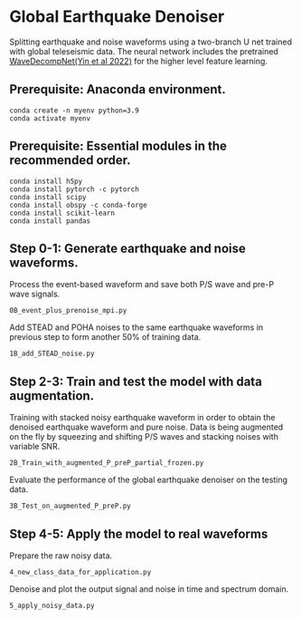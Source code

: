 # Global Earthquake Denoiser  
Splitting earthquake and noise waveforms using a two-branch U net trained with global teleseismic data.
The neural network includes the pretrained [WaveDecompNet(Yin et al 2022)](https://github.com/yinjiuxun/WaveDecompNet-paper/) for the higher level feature learning.

## Prerequisite: Anaconda environment.
```
conda create -n myenv python=3.9
conda activate myenv
```
## Prerequisite: Essential modules in the recommended order.
```
conda install h5py
conda install pytorch -c pytorch
conda install scipy
conda install obspy -c conda-forge
conda install scikit-learn
conda install pandas
```
## Step 0-1: Generate earthquake and noise waveforms.
Process the event-based waveform and save both P/S wave and pre-P wave signals.
```
0B_event_plus_prenoise_mpi.py
```
Add STEAD and POHA noises to the same earthquake waveforms in previous step to form another 50% of training data.
```
1B_add_STEAD_noise.py
```

## Step 2-3: Train and test the model with data augmentation.
Training with stacked noisy earthquake waveform in order to obtain the denoised earthquake waveform and pure noise. Data is being augmented on the fly by squeezing and shifting P/S waves and stacking noises with variable SNR.
```
2B_Train_with_augmented_P_preP_partial_frozen.py
```
Evaluate the performance of the global earthquake denoiser on the testing data.
```
3B_Test_on_augmented_P_preP.py
```

## Step 4-5: Apply the model to real waveforms
Prepare the raw noisy data.
```
4_new_class_data_for_application.py
```
Denoise and plot the output signal and noise in time and spectrum domain.
```
5_apply_noisy_data.py
```
